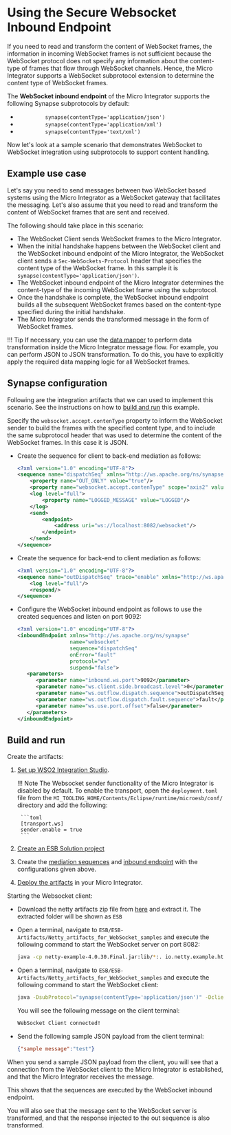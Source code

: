 # Using the Secure Websocket Inbound Endpoint

If you need to read and transform the content of WebSocket frames, the
information in incoming WebSocket frames is not sufficient because the
WebSocket protocol does not specify any information about the
content-type of frames that flow through WebSocket channels. Hence, the
Micro Integrator supports a WebSocket
subprotocol extension to determine the content type of WebSocket frames.

The **WebSocket inbound endpoint** of the Micro Integrator supports the following Synapse subprotocols by default:

-   `          synapse(contentType='application/json')         `
-   `          synapse(contentType='application/xml')         `
-   `          synapse(contentType='text/xml')         `

Now let's look at a sample scenario that demonstrates WebSocket to
WebSocket integration using subprotocols to support content handling.

## Example use case

Let's say you need to send messages between two WebSocket based systems
using the Micro Integrator as a WebSocket gateway that facilitates
the messaging. Let's also assume that you need to read and transform the
content of WebSocket frames that are sent and received.

The following should take place in this scenario:

-   The WebSocket Client sends WebSocket frames to the Micro Integrator.
-   When the initial handshake happens between the WebSocket client and
    the WebSocket inbound endpoint of the Micro Integrator, the WebSocket client sends a `Sec-WebSockets-Protocol` header
    that specifies the content type of the WebSocket frame. In this sample it is
    `synapse(contentType='application/json')`.
-   The WebSocket inbound endpoint of the Micro Integrator determines the content-type of the incoming WebSocket frame using the subprotocol.
-   Once the handshake is complete, the WebSocket inbound endpoint builds all the subsequent WebSocket frames based on the content-type specified during the initial handshake.
-   The Micro Integrator sends the transformed message in the form of WebSocket frames.

!!! Tip
    If necessary, you can use the [data mapper](../../references/mediators/data-Mapper-Mediator) to perform data transformation inside the Micro Integrator message flow. For example, you can perform JSON to JSON transformation. To do this, you have to explicitly apply the required data mapping logic for all WebSocket frames.

## Synapse configuration

Following are the integration artifacts that we can used to implement this scenario. See the instructions on how to [build and run](#build-and-run) this example.

Specify the `websocket.accept.contenType` property to inform the WebSocket sender to build the frames with the specified content type, and to include the same subprotocol header that was used to determine the content of the WebSocket frames. In this case it is JSON.

-   Create the sequence for client to back-end mediation as follows:

    ```xml
    <?xml version="1.0" encoding="UTF-8"?>
    <sequence name="dispatchSeq" xmlns="http://ws.apache.org/ns/synapse">
        <property name="OUT_ONLY" value="true"/>
        <property name="websocket.accept.contenType" scope="axis2" value="application/json"/>
        <log level="full">
            <property name="LOGGED_MESSAGE" value="LOGGED"/>
        </log>
        <send>
            <endpoint>
                <address uri="ws://localhost:8082/websocket"/>
            </endpoint>
        </send>
    </sequence>
    ```
    
-   Create the sequence for back-end to client mediation as follows:

    ```xml
    <?xml version="1.0" encoding="UTF-8"?>
    <sequence name="outDispatchSeq" trace="enable" xmlns="http://ws.apache.org/ns/synapse">
        <log level="full"/>
        <respond/>
    </sequence>
    ```

-   Configure the WebSocket inbound endpoint as follows to use the created sequences and listen on port 9092:

    ```xml
    <?xml version="1.0" encoding="UTF-8"?>
    <inboundEndpoint xmlns="http://ws.apache.org/ns/synapse"
                     name="websocket"
                     sequence="dispatchSeq"
                     onError="fault"
                     protocol="ws"
                     suspend="false">
       <parameters>
          <parameter name="inbound.ws.port">9092</parameter>
          <parameter name="ws.client.side.broadcast.level">0</parameter>
          <parameter name="ws.outflow.dispatch.sequence">outDispatchSeq</parameter>
          <parameter name="ws.outflow.dispatch.fault.sequence">fault</parameter>
          <parameter name="ws.use.port.offset">false</parameter>
       </parameters>
    </inboundEndpoint>
    ```

## Build and run

Create the artifacts:

1. [Set up WSO2 Integration Studio](../../../../develop/installing-WSO2-Integration-Studio).

    !!! Note
        The Websocket sender functionality of the Micro Integrator is disabled by default. To enable the transport, open the `deployment.toml` file from the `MI_TOOLING_HOME/Contents/Eclipse/runtime/microesb/conf/` directory and add the following: 

        ```toml
        [transport.ws]
        sender.enable = true
        ```
        
2. [Create an ESB Solution project](../../../../develop/creating-projects/#esb-config-project)
3. Create the [mediation sequences](../../../../develop/creating-artifacts/creating-reusable-sequences) and [inbound endpoint](../../../../develop/creating-an-inbound-endpoint) with the configurations given above.
4. [Deploy the artifacts](../../../../develop/deploy-and-run) in your Micro Integrator.

Starting the Websocket client:

-  Download the netty artifacts zip file from [here](https://github.com/wso2-docs/ESB) and extract it. The extracted folder will be shown as `ESB`
-  Open a terminal, navigate to `ESB/ESB-Artifacts/Netty_artifacts_for_WebSocket_samples` and execute the following command to start the WebSocket server on port 8082:
    ```bash
    java -cp netty-example-4.0.30.Final.jar:lib/*:. io.netty.example.http.websocketx.server.WebSocketServer
    ```
-   Open a terminal, navigate to `ESB/ESB-Artifacts/Netty_artifacts_for_WebSocket_samples` and execute the following command to start the WebSocket client:

    ```bash
    java -DsubProtocol="synapse(contentType='application/json')" -DclientPort=9092 -cp netty-example-4.0.30.Final.jar:lib/*:. io.netty.example.http.websocketx.client.WebSocketClient
    ```

    You will see the following message on the client terminal:

    ```bash
    WebSocket Client connected!
    ```

-   Send the following sample JSON payload from the client terminal:

    ```json
    {"sample message":"test"}
    ```
When you send a sample JSON payload from the client, you will see that a connection from the WebSocket client to the Micro Integrator is established, and that the Micro Integrator receives the message.

This shows that the sequences are executed by the WebSocket inbound endpoint.

You will also see that the message sent to the WebSocket server is transformed, and that the response injected to the out sequence is also transformed.
